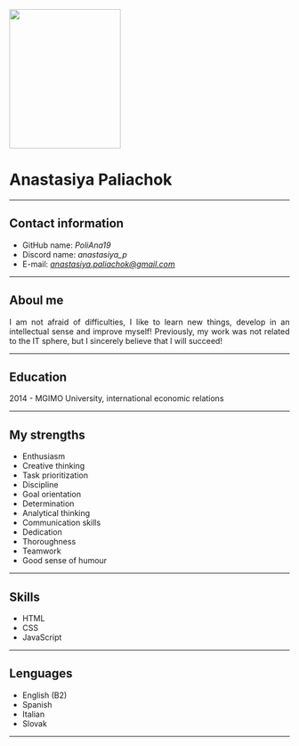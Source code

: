 <img src="https://github.com/PoliAna19/rsschool-cv/blob/gh-pages/4-5.jpg?raw=true" width="200" height="250">

# Anastasiya Paliachok
***

## Contact information
 * GitHub name: *PoliAna19*
 * Discord name: *anastasiya_p*
 * E-mail: *anastasiya.paliachok@gmail.com*
 ***

 ## Aboul me
 <div align="justify"> I am not afraid of difficulties, I like to learn new things, develop in an intellectual sense and improve myself! Previously, my work was not related to the IT sphere, but I sincerely believe that I will succeed!
</div>

***

## Education
2014 - MGIMO University, international economic relations
***

## My strengths
* Enthusiasm
* Creative thinking
* Task prioritization
* Discipline
* Goal orientation
* Determination
* Analytical thinking
* Communication skills
* Dedication
* Thoroughness
* Teamwork
* Good sense of humour
***

## Skills
* HTML
* CSS
* JavaScript
***

## Lenguages
* English (B2)
* Spanish
* Italian
* Slovak
***

